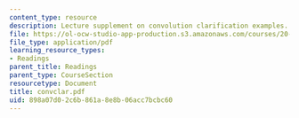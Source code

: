 ```yaml
---
content_type: resource
description: Lecture supplement on convolution clarification examples.
file: https://ol-ocw-studio-app-production.s3.amazonaws.com/courses/20-309-biological-engineering-ii-instrumentation-and-measurement-fall-2006/898a07d02c6b861a8e8b06acc7bcbc60_convclar.pdf
file_type: application/pdf
learning_resource_types:
- Readings
parent_title: Readings
parent_type: CourseSection
resourcetype: Document
title: convclar.pdf
uid: 898a07d0-2c6b-861a-8e8b-06acc7bcbc60
---
```

